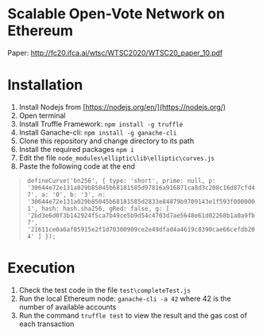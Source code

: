# Scalable Open-Vote Network on Ethereum
Paper: http://fc20.ifca.ai/wtsc/WTSC2020/WTSC20_paper_10.pdf
# Installation 

 1. Install Nodejs from [https://nodejs.org/en/](https://nodejs.org/)
 2. Open terminal 
 3. Install Truffle Framework:  `npm install -g truffle`
 4. Install Ganache-cli: `npm install -g ganache-cli`
 5. Clone this repository and change directory to its path
 6. Install the required packages `npm i`
 7. Edit the file `node_modules\elliptic\lib\elliptic\curves.js`
 8. Paste the following code at the end
 > `defineCurve('bn256', {
type: 'short',
prime: null,
p: '30644e72e131a029b85045b68181585d97816a916871ca8d3c208c16d87cfd47',
a: '0',
b: '3',
n: '30644e72e131a029b85045b68181585d2833e84879b9709143e1f593f0000001',
hash: hash.sha256,
gRed: false,
g: [
'2bd3e6d0f3b142924f5ca7b49ce5b9d54c4703d7ae5648e61d02268b1a0a9fb7',
'21611ce0a6af85915e2f1d70300909ce2e49dfad4a4619c8390cae66cefdb204'
]
});`

# Execution
 1. Check the test code in the file `test\completeTest.js`
 2. Run the local Ethereum node: `ganache-cli -a 42` where 42 is the number of available accounts
 3. Run the command `truffle test` to view the result and the gas cost of each transaction

